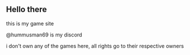 ## Hello there

this is my game site

@hummusman69 is my discord

i don't own any of the games here, all rights go to their respective owners
